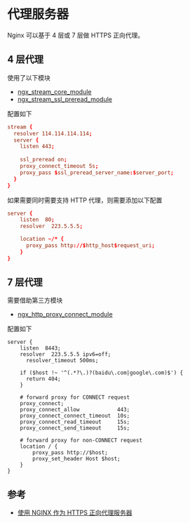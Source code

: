 # 代理服务器

Nginx 可以基于 4 层或 7 层做 HTTPS 正向代理。

## 4 层代理

使用了以下模块

- [ngx_stream_core_module](http://nginx.org/en/docs/stream/ngx_stream_core_module.html)
- [ngx_stream_ssl_preread_module](http://nginx.org/en/docs/stream/ngx_stream_ssl_preread_module.html)

配置如下

```nginx.conf
stream {
  resolver 114.114.114.114;
  server {
    listen 443;
    
    ssl_preread on;
    proxy_connect_timeout 5s;
    proxy_pass $ssl_preread_server_name:$server_port;
  }
}
```

如果需要同时需要支持 HTTP 代理，则需要添加以下配置

```nginx.conf
server {
    listen  80;
    resolver  223.5.5.5;

    location ~/* {
      proxy_pass http://$http_host$request_uri;
    }
}
```

## 7 层代理

需要借助第三方模块

- [ngx_http_proxy_connect_module](https://github.com/chobits/ngx_http_proxy_connect_module)

配置如下

```
server {
    listen  8443;
    resolver  223.5.5.5 ipv6=off;
	  resolver_timeout 500ms;
    
    if ($host !~ '^(.*?\.)?(baidu\.com|google\.com)$') {
      return 404;
    }

    # forward proxy for CONNECT request
    proxy_connect;
    proxy_connect_allow            443;
    proxy_connect_connect_timeout  10s;
    proxy_connect_read_timeout     15s;
    proxy_connect_send_timeout     15s;
	
    # forward proxy for non-CONNECT request
    location / {
        proxy_pass http://$host;
        proxy_set_header Host $host;
    }
}
```

## 参考

- [使用 NGINX 作为 HTTPS 正向代理服务器](https://www.infoq.cn/article/TaUjWGLN6D_6Qls6yj6S)




